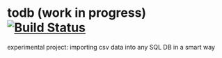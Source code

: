 # todb (work in progress) [![Build Status](https://travis-ci.com/emkor/todb.svg?branch=master)](https://travis-ci.com/emkor/todb)
experimental project: importing csv data into any SQL DB in a smart way
